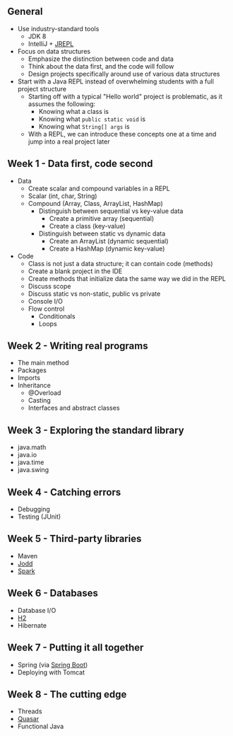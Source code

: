 ## General

* Use industry-standard tools
  * JDK 8
  * IntelliJ + [JREPL](https://plugins.jetbrains.com/plugin/7892)
* Focus on data structures
  * Emphasize the distinction between code and data
  * Think about the data first, and the code will follow
  * Design projects specifically around use of various data structures
* Start with a Java REPL instead of overwhelming students with a full project structure
  * Starting off with a typical "Hello world" project is problematic, as it assumes the following:
    * Knowing what a class is
    * Knowing what `public static void` is
    * Knowing what `String[] args` is
  * With a REPL, we can introduce these concepts one at a time and jump into a real project later

## Week 1 - Data first, code second

* Data
  * Create scalar and compound variables in a REPL
  * Scalar (int, char, String)
  * Compound (Array, Class, ArrayList, HashMap)
    * Distinguish between sequential vs key-value data
      * Create a primitive array (sequential)
      * Create a class (key-value)
    * Distinguish between static vs dynamic data
      * Create an ArrayList (dynamic sequential)
      * Create a HashMap (dynamic key-value)
* Code
  * Class is not just a data structure; it can contain code (methods)
  * Create a blank project in the IDE
  * Create methods that initialize data the same way we did in the REPL
  * Discuss scope
  * Discuss static vs non-static, public vs private
  * Console I/O
  * Flow control
    * Conditionals
    * Loops

## Week 2 - Writing real programs

* The main method
* Packages
* Imports
* Inheritance
  * @Overload
  * Casting
  * Interfaces and abstract classes

## Week 3 - Exploring the standard library

* java.math
* java.io
* java.time
* java.swing

## Week 4 - Catching errors

* Debugging
* Testing (JUnit)

## Week 5 - Third-party libraries

* Maven
* [Jodd](http://jodd.org/)
* [Spark](http://sparkjava.com/)

## Week 6 - Databases

* Database I/O
* [H2](http://www.h2database.com/html/main.html)
* Hibernate

## Week 7 - Putting it all together

* Spring (via [Spring Boot](http://projects.spring.io/spring-boot/))
* Deploying with Tomcat

## Week 8 - The cutting edge

* Threads
* [Quasar](http://docs.paralleluniverse.co/quasar/)
* Functional Java
